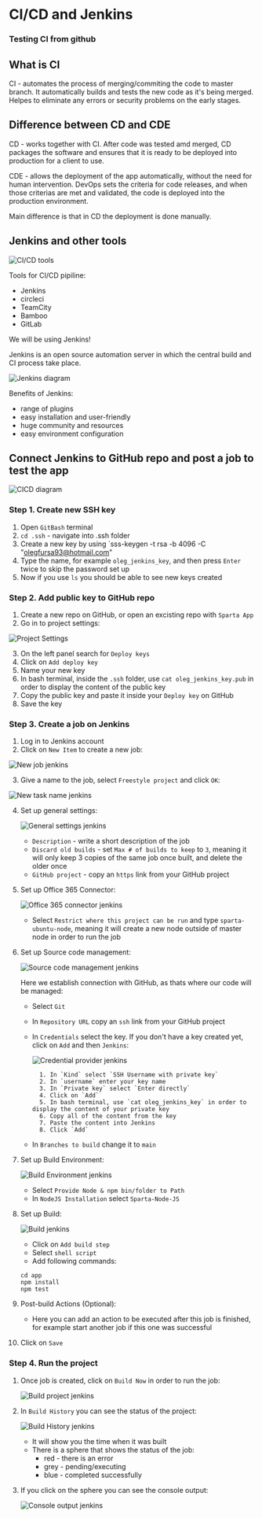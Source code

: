 # CI/CD and Jenkins

### Testing CI from github

## What is CI

CI - automates the process of merging/commiting the code to master branch. It automatically builds and tests the new code as it's being merged. Helpes to eliminate any errors or security problems on the early stages.

## Difference between CD and CDE

CD - works together with CI. After code was tested amd merged, CD packages the software and ensures that it is ready to be deployed into production for a client to use.

CDE - allows the deployment of the app automatically, without the need for human intervention. DevOps sets the criteria for code releases, and when those criterias are met and validated, the code is deployed into the production environment.

Main difference is that in CD the deployment is done manually.


## Jenkins and other tools

![CI/CD tools](resources/CICD_tools.webp)

Tools for CI/CD pipiline:

* Jenkins
* circleci
* TeamCity
* Bamboo
* GitLab

We will be using Jenkins!

Jenkins is an open source automation server in which the central build and CI process take place.

![Jenkins diagram](resources/Jenkins_diagram.webp)


Benefits of Jenkins:
* range of plugins
* easy installation and user-friendly
* huge community and resources
* easy environment configuration


## Connect Jenkins to GitHub repo and post a job to test the app

![CICD diagram](resources/CICD.png)

### Step 1. Create new SSH key

1. Open `GitBash` terminal
2. `cd .ssh` - navigate into .ssh folder
3. Create a new key by using `sss-keygen -t rsa -b 4096 -C "olegfursa93@hotmail.com"
4. Type the name, for example `oleg_jenkins_key`, and then press `Enter` twice to skip the password set up
5. Now if you use `ls` you should be able to see new keys created

### Step 2. Add public key to GitHub repo
1. Create a new repo on GitHub, or open an excisting repo with `Sparta App`
2. Go in to project settings:

![Project Settings](resources/project_settings.JPG)

3. On the left panel search for `Deploy keys`
4. Click on `Add deploy key`
5. Name your new key
6. In bash terminal, inside the `.ssh` folder, use `cat oleg_jenkins_key.pub` in order to display the content of the public key
7. Copy the public key and paste it inside your `Deploy key` on GitHub
8. Save the key


### Step 3. Create a job on Jenkins

1. Log in to Jenkins account
2. Click on `New Item` to create a new job:

![New job jenkins](resources/jenkins_new_item.JPG)

3. Give a name to the job, select `Freestyle project` and click `OK`:

![New task name jenkins](resources/jenkins_name_new_job.JPG)

4. Set up general settings:

    ![General settings jenkins](resources/jenkins_general_settings.JPG)

    * `Description` - write a short description of the job
    * `Discard old builds` - set `Max # of builds to keep` to `3`, meaning it will only keep 3 copies of the same job once built, and delete the older once
    * `GitHub project` - copy an `https` link from your GitHub project

5. Set up Office 365 Connector:

    ![Office 365 connector jenkins](resources/jenkins_office365_connector.JPG)

    * Select `Restrict where this project can be run` and type `sparta-ubuntu-node`, meaning it will create a new node outside of master node in order to run the job

6. Set up Source code management:

    ![Source code management jenkins](resources/jenkins_source-code_manager.JPG)

    Here we establish connection with GitHub, as thats where our code will be managed:

    * Select `Git`
    * In `Repository URL` copy an `ssh` link from your GitHub project
    * In `Credentials` select the key. If you don't have a key created yet, click on `Add` and then `Jenkins`:

        ![Credential provider jenkins](resources/jenkins_credential_provider.JPG)

            1. In `Kind` select `SSH Username with private key`
            2. In `username` enter your key name
            3. In `Private key` select `Enter directly`
            4. Click on `Add`
            5. In bash terminal, use `cat oleg_jenkins_key` in order to display the content of your private key
            6. Copy all of the content from the key
            7. Paste the content into Jenkins
            8. Click `Add`
    * In `Branches to build` change it to `main`

7. Set up Build Environment:

    ![Build Environment jenkins](resources/jenkins_build_environment.JPG)

    * Select `Provide Node & npm bin/folder to Path`
    * In `NodeJS Installation` select `Sparta-Node-JS` 

8. Set up Build:

    ![Build jenkins](resources/jenkins_build.JPG)

    * Click on `Add build step`
    * Select `shell script`
    * Add following commands:
    ```
    cd app
    npm install
    npm test
    ```

9. Post-build Actions (Optional):
    * Here you can add an action to be executed after this job is finished, for example start another job if this one was successful

10. Click on `Save`

### Step 4. Run the project

1. Once job is created, click on `Build Now` in order to run the job:

    ![Build project jenkins](resources/jenkins_job_created.JPG)

2. In `Build History` you can see the status of the project:

    ![Build History jenkins](resources/jenkins_build_history.JPG)

    * It will show you the time when it was built
    * There is a sphere that shows the status of the job:
        * red - there is an error
        * grey - pending/executing
        * blue - completed successfully

3. If you click on the sphere you can see the console output:

    ![Console output jenkins](resources/jenkins_console_output.JPG)
